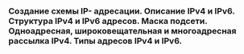 ### Создание схемы IP- адресации. Описание IPv4 и IPv6. Структура IPv4 и IPv6 адресов. Маска подсети. Одноадресная, широковещательная и многоадресная рассылка IPv4. Типы адресов IPv4 и IPv6.